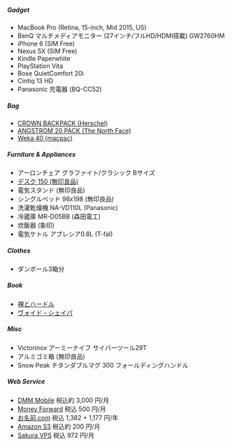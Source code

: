 ##### Gadget

* MacBook Pro (Retina, 15-inch, Mid 2015, US)
* BenQ マルチメディアモニター (27インチ/フルHD/HDMI搭載) GW2760HM
* iPhone 6 (SIM Free)
* Nexus 5X (SIM Free)
* Kindle Paperwhite
* PlayStation Vita
* Bose QuietComfort 20i
* Cintiq 13 HD
* Panasonic 充電器 (BQ-CC52)

##### Bag

* [CROWN BACKPACK (Herschel)](http://shop.herschelsupply.com/collections/backpacks/products/crown-backpack-charcoal-crosshatch-3m-rubber)
* [ANGSTROM 20 PACK (The North Face)](https://www.thenorthface.com/shop/angstrom-20-pack)
* [Weka 40 (macpac)](http://goldwinwebstore.jp/ec/pro/disp/1/MM61508)

##### Furniture & Appliances

* アーロンチェア グラファイト/クラシック Bサイズ
* [デスク 150 (無印良品)](http://www.muji.net/store/cmdty/detail/4934761394572)
* 電気スタンド (無印良品)
* シングルベッド 98x198 (無印良品)
* 洗濯乾燥機 NA-VD110L (Panasonic)
* 冷蔵庫 MR-D05BB (森田電工)
* 炊飯器 (象印)
* 電気ケトル アプレシア0.8L (T-fal)

##### Clothes

* ダンボール3箱分

##### Book

* [禅とハードル](http://www.amazon.co.jp/exec/obidos/ASIN/4905425360/rakuishi-22/ref=nosim/)
* [ヴォイド・シェイパ](http://www.amazon.co.jp/exec/obidos/ASIN/4120042278/rakuishi-22/ref=nosim/)

##### Misc

* Victorinox アーミーナイフ サイバーツール29T
* アルミゴミ箱 (無印良品)
* Snow Peak チタンダブルマグ 300 フォールディングハンドル

##### Web Service

* [DMM Mobile](http://mvno.dmm.com/) 税込約 3,000 円/月
* [Money Forward](https://moneyforward.com/) 税込 500 円/月
* [お名前.com](http://www.onamae.com/) 税込 1,382 + 1,177 円/年
* [Amazon S3](https://aws.amazon.com/jp/) 税込約 200 円/月
* [Sakura VPS](http://vps.sakura.ad.jp/) 税込 972 円/月
